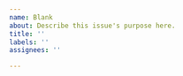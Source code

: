 ```yaml
---
name: Blank
about: Describe this issue's purpose here.
title: ''
labels: ''
assignees: ''

---
```



